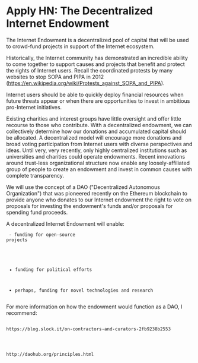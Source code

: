 # Apply HN: The Decentralized Internet Endowment

The Internet Endowment is a decentralized pool of capital that will be used to crowd-fund projects in support of the Internet ecosystem.<p>Historically, the Internet community has demonstrated an incredible ability to come together to support causes and projects that benefit and protect the rights of Internet users. Recall the coordinated protests by many websites to stop SOPA and PIPA in 2012 (<a href="https:&#x2F;&#x2F;en.wikipedia.org&#x2F;wiki&#x2F;Protests_against_SOPA_and_PIPA" rel="nofollow">https:&#x2F;&#x2F;en.wikipedia.org&#x2F;wiki&#x2F;Protests_against_SOPA_and_PIPA</a>).<p>Internet users should be able to quickly deploy financial resources when future threats appear or when there are opportunities to invest in ambitious pro-Internet initiatives.<p>Existing charities and interest groups have little oversight and offer little recourse to those who contribute. With a decentralized endowment, we can collectively determine how our donations and accumulated capital should be allocated. A decentralized model will encourage more donations and broad voting participation from Internet users with diverse perspectives and ideas. Until very, very recently, only highly centralized institutions such as universities and charities could operate endowments. Recent innovations around trust-less organizational structure now enable any loosely-affiliated group of people to create an endowment and invest in common causes with complete transparency.<p>We will use the concept of a DAO (&quot;Decentralized Autonomous Organization&quot;) that was pioneered recently on the Ethereum blockchain to provide anyone who donates to our Internet endowment the right to vote on proposals for investing the endowment&#x27;s funds and&#x2F;or proposals for spending fund proceeds.<p>A decentralized Internet Endowment will enable:<p><pre><code>  - funding for open-source projects

  - funding for political efforts

  - perhaps, funding for novel technologies and research
</code></pre>
For more information on how the endowment would function as a DAO, I recommend:<p><pre><code>  https:&#x2F;&#x2F;blog.slock.it&#x2F;on-contractors-and-curators-2fb9238b2553

  http:&#x2F;&#x2F;daohub.org&#x2F;principles.html</code></pre>
